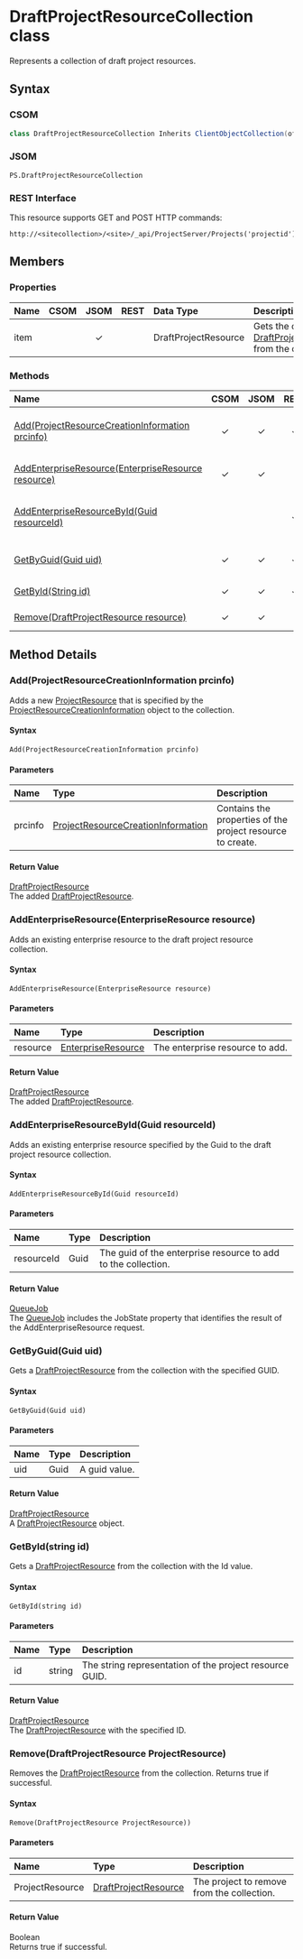 # DraftProjectResourceCollection class

Represents a collection of draft project resources.

## Syntax

### CSOM

```C#
class DraftProjectResourceCollection Inherits ClientObjectCollection(of DraftProjectResource)
```

### JSOM

```
PS.DraftProjectResourceCollection
```

### REST Interface

This resource supports GET and POST HTTP commands:

```
http://<sitecollection>/<site>/_api/ProjectServer/Projects('projectid')/Draft/ProjectResources
```

## Members

### Properties

<!-- The following table has left-aligned columns 1,5,6; and center-aligned columns 2,3,4. -->

|**Name**|**CSOM**|**JSOM**|**REST**|**Data Type**|**Description**|
|:-----|:-----:|:-----:|:-----:|:-----|:-----|
|item| |&#x2713;| |DraftProjectResource|Gets the current [DraftProjectResource](DraftProjectResource.md) from the collection.|


### Methods

|**Name**|**CSOM**|**JSOM**|**REST**|**Return Type**|**Description**|
|:----- |:-----: |:-----: |:-----: |:----- |:----- |
|[Add(ProjectResourceCreationInformation prcinfo)](#add)|&#x2713;|&#x2713;|&#x2713;|[DraftProjectResource](DraftProjectResource.md)|Adds a new [ProjectResource](ProjectResource.md) that is specified by the [ProjectResourceCreationInformation](ProjectResourceCreationInformation.md) object to the collection.|
|[AddEnterpriseResource(EnterpriseResource resource)](#addenterpriseresource)|&#x2713;|&#x2713;||[DraftProjectResource](DraftProjectResource.md)|Adds an existing enterprise resource to the draft project resource collection.|
|[AddEnterpriseResourceById(Guid resourceId)](#addenterpriseresourcebyid)|||&#x2713;|[QueueJob](QueueJob.md)|Adds an existing enterprise resource with the specified Id value to the draft project resource collection.|
|[GetByGuid(Guid uid)](#getbyguid)|&#x2713;|&#x2713;|&#x2713;|[DraftProjectResource](DraftProjectResource.md)|Gets a draft project resource from the collection with the specified GUID.|
|[GetById(String id)](#getbyid)|&#x2713;|&#x2713;|&#x2713;|[DraftProjectResource](DraftProjectResource.md)|Gets a draft project resource from the collection with the Id value.|
|[Remove(DraftProjectResource resource)](#remove)|&#x2713;|&#x2713;||Boolean|Removes the specified draft project resource from the collection|


## Method Details

### <a name="add"></a> Add(ProjectResourceCreationInformation prcinfo)

Adds a new [ProjectResource](ProjectResource.md) that is specified by the [ProjectResourceCreationInformation](ProjectResourceCreationInformation.md) object to the collection.

#### Syntax

```
Add(ProjectResourceCreationInformation prcinfo)
```

#### Parameters


|**Name** |**Type**|**Description**|
|:------ |:----|:------ |
|prcinfo | [ProjectResourceCreationInformation](ProjectResourceCreationInformation.md) |Contains the properties of the project resource to create.|

#### Return Value

[DraftProjectResource](DraftProjectResource.md)<br />
The added [DraftProjectResource](DraftProjectResource.md).



### <a name="addenterpriseresource"></a> AddEnterpriseResource(EnterpriseResource resource)

Adds an existing enterprise resource to the draft project resource collection.

#### Syntax

```
AddEnterpriseResource(EnterpriseResource resource)
```

#### Parameters


|**Name** |**Type**|**Description**|
|:------ |:----|:------ |
|resource | [EnterpriseResource](EnterpriseResource.md) |The enterprise resource to add.|

#### Return Value

[DraftProjectResource](DraftProjectResource.md)<br />
The added [DraftProjectResource](DraftProjectResource.md).



### <a name="addenterpriseresourcebyid"></a> AddEnterpriseResourceById(Guid resourceId)

Adds an existing enterprise resource specified by the Guid to the draft project resource collection.

#### Syntax

```
AddEnterpriseResourceById(Guid resourceId)
```

#### Parameters


|**Name** |**Type**|**Description**|
|:------ |:----|:------ |
|resourceId | Guid |The guid of the enterprise resource to add to the collection.|

#### Return Value

[QueueJob](QueueJob.md)<br />
The [QueueJob](QueueJob.md) includes the JobState property that identifies the result of the AddEnterpriseResource request.



### <a name="getbyguid"></a> GetByGuid(Guid uid)

Gets a [DraftProjectResource](DraftProjectResource.md) from the collection with the specified GUID.

#### Syntax

```
GetByGuid(Guid uid)
```

#### Parameters

|**Name** |**Type**|**Description**|
|:------ |:----|:------ |
|uid| Guid|A guid value.

#### Return Value

[DraftProjectResource](DraftProjectResource.md)<br />
A [DraftProjectResource](DraftProjectResource.md) object.



### <a name="getbyid"></a>GetById(string id)

Gets a [DraftProjectResource](DraftProjectResource.md) from the collection with the Id value.

#### Syntax

```
GetById(string id)
```

#### Parameters

|**Name** |**Type**|**Description**|
|:------ |:----|:------ |
|id| string|The string representation of the project resource GUID.

#### Return Value

[DraftProjectResource](DraftProjectResource.md)<br />
The [DraftProjectResource](DraftProjectResource.md) with the specified ID.



### <a name="remove"></a> Remove(DraftProjectResource ProjectResource)

Removes the [DraftProjectResource](DraftProjectResource.md) from the collection. Returns true if successful.

#### Syntax

```
Remove(DraftProjectResource ProjectResource))
```

#### Parameters

|**Name** |**Type**|**Description**|
|:------ |:----|:------ |
|ProjectResource | [DraftProjectResource](DraftProjectResource.md) |The project to remove from the collection.|

#### Return Value

Boolean<br />
Returns true if successful.
